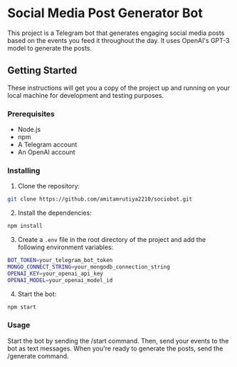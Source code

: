 # Social Media Post Generator Bot

This project is a Telegram bot that generates engaging social media posts based on the events you feed it throughout the day. It uses OpenAI's GPT-3 model to generate the posts.

## Getting Started

These instructions will get you a copy of the project up and running on your local machine for development and testing purposes.

### Prerequisites

- Node.js
- npm
- A Telegram account
- An OpenAI account

### Installing

1. Clone the repository:

```bash
git clone https://github.com/amitamrutiya2210/sociobot.git
```

2. Install the dependencies:

```bash
npm install
```

3. Create a `.env` file in the root directory of the project and add the following environment variables:

```bash
BOT_TOKEN=your_telegram_bot_token
MONGO_CONNECT_STRING=your_mongodb_connection_string
OPENAI_KEY=your_openai_api_key
OPENAI_MODEL=your_openai_model_id
```

4. Start the bot:

```bash
npm start
```

### Usage

Start the bot by sending the /start command. Then, send your events to the bot as text messages. When you're ready to generate the posts, send the /generate command.